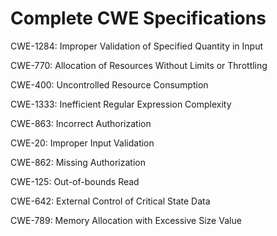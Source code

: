 

# Complete CWE Specifications

CWE-1284: Improper Validation of Specified Quantity in Input

CWE-770: Allocation of Resources Without Limits or Throttling

CWE-400: Uncontrolled Resource Consumption

CWE-1333: Inefficient Regular Expression Complexity

CWE-863: Incorrect Authorization

CWE-20: Improper Input Validation

CWE-862: Missing Authorization

CWE-125: Out-of-bounds Read

CWE-642: External Control of Critical State Data

CWE-789: Memory Allocation with Excessive Size Value